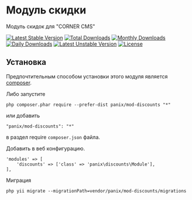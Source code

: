 Модуль скидки
===========
Модуль скидок для "CORNER CMS"

[![Latest Stable Version](https://poser.pugx.org/panix/mod-discounts/v/stable)](https://packagist.org/packages/panix/mod-discounts) [![Total Downloads](https://poser.pugx.org/panix/mod-discounts/downloads)](https://packagist.org/packages/panix/mod-discounts) [![Monthly Downloads](https://poser.pugx.org/panix/mod-discounts/d/monthly)](https://packagist.org/packages/panix/mod-discounts) [![Daily Downloads](https://poser.pugx.org/panix/mod-discounts/d/daily)](https://packagist.org/packages/panix/mod-discounts) [![Latest Unstable Version](https://poser.pugx.org/panix/mod-discounts/v/unstable)](https://packagist.org/packages/panix/mod-discounts) [![License](https://poser.pugx.org/panix/mod-discounts/license)](https://packagist.org/packages/panix/mod-discounts)


Установка
------------

Предпочтительным способом установки этого модуля является [composer](http://getcomposer.org/download/).

Либо запустите

```
php composer.phar require --prefer-dist panix/mod-discounts "*"
```

или добавить

```
"panix/mod-discounts": "*"
```

в раздел require `composer.json` файла.

Добавить в веб конфигурацию.
```
'modules' => [
    'discounts' => ['class' => 'panix\discounts\Module'],
],
```

Миграция
```
php yii migrate --migrationPath=vendor/panix/mod-discounts/migrations
```